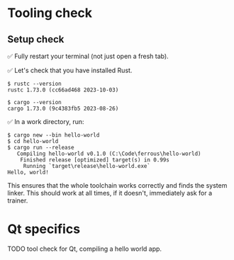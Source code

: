 # Tooling check

## Setup check

✅ Fully restart your terminal (not just open a fresh tab).

✅ Let's check that you have installed Rust.

```console
$ rustc --version
rustc 1.73.0 (cc66ad468 2023-10-03)
```

```console
$ cargo --version
cargo 1.73.0 (9c4383fb5 2023-08-26)
```

✅ In a work directory, run:

```console
$ cargo new --bin hello-world
$ cd hello-world
$ cargo run --release
   Compiling hello-world v0.1.0 (C:\Code\ferrous\hello-world)
    Finished release [optimized] target(s) in 0.99s
     Running `target\release\hello-world.exe`
Hello, world!
```

This ensures that the whole toolchain works correctly and finds the system linker. This should work at all times, if it doesn't, immediately ask for a trainer.

# Qt specifics

TODO tool check for Qt, compiling a hello world app.
